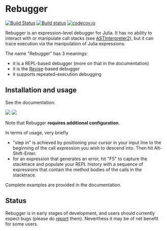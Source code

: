 # Rebugger

[![Build Status](https://travis-ci.org/timholy/Rebugger.jl.svg?branch=master)](https://travis-ci.org/timholy/Rebugger.jl)
[![Build status](https://ci.appveyor.com/api/projects/status/e1xnsj4e5q9308y6/branch/master?svg=true)](https://ci.appveyor.com/project/timholy/Rebugger-jl/branch/master)
[![codecov.io](http://codecov.io/github/timholy/Rebugger.jl/coverage.svg?branch=master)](http://codecov.io/github/timholy/Rebugger.jl?branch=master)

Rebugger is an expression-level debugger for Julia.
It has no ability to interact with or manipulate call stacks (see [ASTInterpreter2](https://github.com/Keno/ASTInterpreter2.jl)),
but it can trace execution via the manipulation of Julia expressions.

The name "Rebugger" has 3 meanings:

- it is a REPL-based debugger (more on that in the documentation)
- it is the [Revise](https://github.com/timholy/Revise.jl)-based debugger
- it supports repeated-execution debugging

## Installation and usage

See the documentation:

[![](https://img.shields.io/badge/docs-stable-blue.svg)](https://timholy.github.io/Revise.jl/stable)
[![](https://img.shields.io/badge/docs-latest-blue.svg)](https://timholy.github.io/Revise.jl/latest)

Note that Rebugger **requires additional configuration**.

In terms of usage, very briefly

- "step in" is achieved by positioning your cursor in your input line to the beginning of
  the call expression you wish to descend into. Then hit Alt-Shift-Enter.
- for an expression that generates an error, hit "F5" to capture the stacktrace and
  populate your REPL history with a sequence of expressions that contain the method bodies
  of the calls in the stacktrace.

Complete examples are provided in the documentation.

## Status

Rebugger is in early stages of development, and users should currently expect bugs (please do [report](https://github.com/timholy/Rebugger.jl/issues) them).
Neverthess it may be of net benefit for some users.
